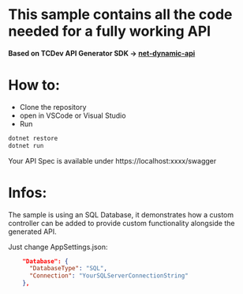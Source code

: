 # This sample contains all the code needed for a fully working API
**Based on TCDev API Generator SDK -> [net-dynamic-api](https://github.com/DeeJayTC/net-dynamic-api)**

# How to:
* Clone the repository 
* open in VSCode or Visual Studio
* Run
```csharp
dotnet restore
dotnet run
```
Your API Spec is available under https://localhost:xxxx/swagger

# Infos:
The sample is using an SQL Database, it demonstrates how a custom controller can be added to provide
custom functionality alongside the generated API. 

Just change AppSettings.json:

```json
    "Database": {
      "DatabaseType": "SQL",
      "Connection": "YourSQLServerConnectionString"
    },
```


